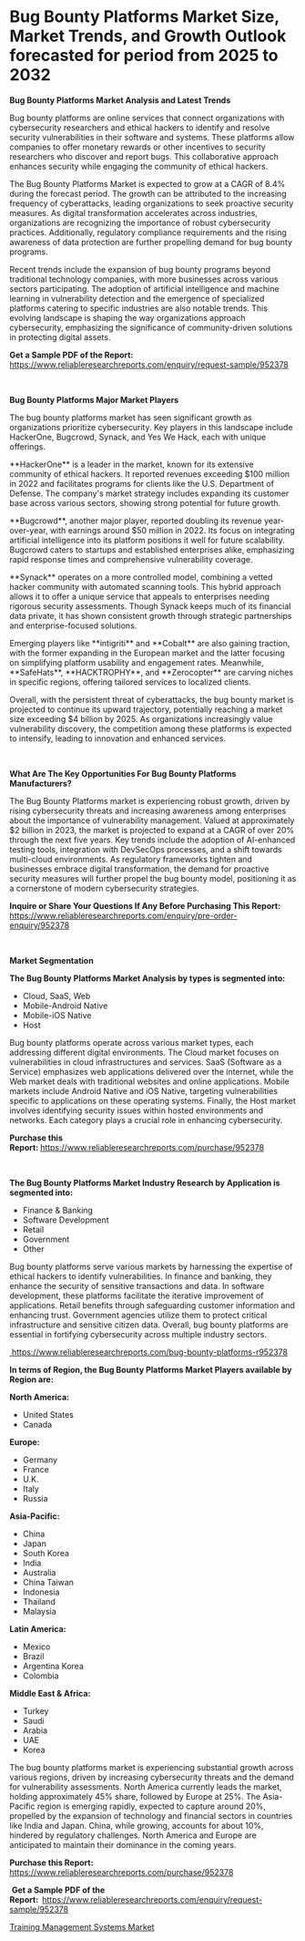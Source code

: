 <p><h1>Bug Bounty Platforms Market Size, Market Trends, and Growth Outlook forecasted for period from 2025 to 2032</h1></p><p><strong>Bug Bounty Platforms Market Analysis and Latest Trends</strong></p>
<p><p>Bug bounty platforms are online services that connect organizations with cybersecurity researchers and ethical hackers to identify and resolve security vulnerabilities in their software and systems. These platforms allow companies to offer monetary rewards or other incentives to security researchers who discover and report bugs. This collaborative approach enhances security while engaging the community of ethical hackers.</p><p>The Bug Bounty Platforms Market is expected to grow at a CAGR of 8.4% during the forecast period. The growth can be attributed to the increasing frequency of cyberattacks, leading organizations to seek proactive security measures. As digital transformation accelerates across industries, organizations are recognizing the importance of robust cybersecurity practices. Additionally, regulatory compliance requirements and the rising awareness of data protection are further propelling demand for bug bounty programs.</p><p>Recent trends include the expansion of bug bounty programs beyond traditional technology companies, with more businesses across various sectors participating. The adoption of artificial intelligence and machine learning in vulnerability detection and the emergence of specialized platforms catering to specific industries are also notable trends. This evolving landscape is shaping the way organizations approach cybersecurity, emphasizing the significance of community-driven solutions in protecting digital assets.</p></p>
<p><strong>Get a Sample PDF of the Report:&nbsp;</strong> <a href="https://www.reliableresearchreports.com/enquiry/request-sample/952378?utm_campaign=3191&utm_medium=2&utm_source=Github&utm_content=ia&utm_term=06032025&utm_id=bug-bounty-platforms">https://www.reliableresearchreports.com/enquiry/request-sample/952378</a></p>
<p>&nbsp;</p>
<p><strong>Bug Bounty Platforms Major Market Players</strong></p>
<p><p>The bug bounty platforms market has seen significant growth as organizations prioritize cybersecurity. Key players in this landscape include HackerOne, Bugcrowd, Synack, and Yes We Hack, each with unique offerings.</p><p>**HackerOne** is a leader in the market, known for its extensive community of ethical hackers. It reported revenues exceeding $100 million in 2022 and facilitates programs for clients like the U.S. Department of Defense. The company's market strategy includes expanding its customer base across various sectors, showing strong potential for future growth.</p><p>**Bugcrowd**, another major player, reported doubling its revenue year-over-year, with earnings around $50 million in 2022. Its focus on integrating artificial intelligence into its platform positions it well for future scalability. Bugcrowd caters to startups and established enterprises alike, emphasizing rapid response times and comprehensive vulnerability coverage.</p><p>**Synack** operates on a more controlled model, combining a vetted hacker community with automated scanning tools. This hybrid approach allows it to offer a unique service that appeals to enterprises needing rigorous security assessments. Though Synack keeps much of its financial data private, it has shown consistent growth through strategic partnerships and enterprise-focused solutions.</p><p>Emerging players like **intigriti** and **Cobalt** are also gaining traction, with the former expanding in the European market and the latter focusing on simplifying platform usability and engagement rates. Meanwhile, **SafeHats**, **HACKTROPHY**, and **Zerocopter** are carving niches in specific regions, offering tailored services to localized clients.</p><p>Overall, with the persistent threat of cyberattacks, the bug bounty market is projected to continue its upward trajectory, potentially reaching a market size exceeding $4 billion by 2025. As organizations increasingly value vulnerability discovery, the competition among these platforms is expected to intensify, leading to innovation and enhanced services.</p></p>
<p>&nbsp;</p>
<p><strong>What Are The Key Opportunities For Bug Bounty Platforms Manufacturers?</strong></p>
<p><p>The Bug Bounty Platforms market is experiencing robust growth, driven by rising cybersecurity threats and increasing awareness among enterprises about the importance of vulnerability management. Valued at approximately $2 billion in 2023, the market is projected to expand at a CAGR of over 20% through the next five years. Key trends include the adoption of AI-enhanced testing tools, integration with DevSecOps processes, and a shift towards multi-cloud environments. As regulatory frameworks tighten and businesses embrace digital transformation, the demand for proactive security measures will further propel the bug bounty model, positioning it as a cornerstone of modern cybersecurity strategies.</p></p>
<p><strong>Inquire or Share Your Questions If Any Before Purchasing This Report:</strong> <a href="https://www.reliableresearchreports.com/enquiry/pre-order-enquiry/952378?utm_campaign=3191&utm_medium=2&utm_source=Github&utm_content=ia&utm_term=06032025&utm_id=bug-bounty-platforms">https://www.reliableresearchreports.com/enquiry/pre-order-enquiry/952378</a></p>
<p>&nbsp;</p>
<p><strong>Market Segmentation</strong></p>
<p><strong>The Bug Bounty Platforms Market Analysis by types is segmented into:</strong></p>
<p><ul><li>Cloud, SaaS, Web</li><li>Mobile-Android Native</li><li>Mobile-iOS Native</li><li>Host</li></ul></p>
<p><p>Bug bounty platforms operate across various market types, each addressing different digital environments. The Cloud market focuses on vulnerabilities in cloud infrastructures and services. SaaS (Software as a Service) emphasizes web applications delivered over the internet, while the Web market deals with traditional websites and online applications. Mobile markets include Android Native and iOS Native, targeting vulnerabilities specific to applications on these operating systems. Finally, the Host market involves identifying security issues within hosted environments and networks. Each category plays a crucial role in enhancing cybersecurity.</p></p>
<p><strong>Purchase this Report:&nbsp;</strong><a href="https://www.reliableresearchreports.com/purchase/952378?utm_campaign=3191&utm_medium=2&utm_source=Github&utm_content=ia&utm_term=06032025&utm_id=bug-bounty-platforms">https://www.reliableresearchreports.com/purchase/952378</a></p>
<p>&nbsp;</p>
<p><strong>The Bug Bounty Platforms Market Industry Research by Application is segmented into:</strong></p>
<p><ul><li>Finance & Banking</li><li>Software Development</li><li>Retail</li><li>Government</li><li>Other</li></ul></p>
<p><p>Bug bounty platforms serve various markets by harnessing the expertise of ethical hackers to identify vulnerabilities. In finance and banking, they enhance the security of sensitive transactions and data. In software development, these platforms facilitate the iterative improvement of applications. Retail benefits through safeguarding customer information and enhancing trust. Government agencies utilize them to protect critical infrastructure and sensitive citizen data. Overall, bug bounty platforms are essential in fortifying cybersecurity across multiple industry sectors.</p></p>
<p><a href="https://www.reliableresearchreports.com/bug-bounty-platforms-r952378?utm_campaign=3191&utm_medium=2&utm_source=Github&utm_content=ia&utm_term=06032025&utm_id=bug-bounty-platforms">&nbsp;https://www.reliableresearchreports.com/bug-bounty-platforms-r952378</a></p>
<p><strong>In terms of Region, the Bug Bounty Platforms Market Players available by Region are:</strong></p>
<p>
    <p> <strong> North America: </strong>
        <ul>
            <li>United States</li>
            <li>Canada</li>
        </ul>
        </p> 
    <p> <strong> Europe: </strong>
        <ul>
            <li>Germany</li>
            <li>France</li>
            <li>U.K.</li>
            <li>Italy</li>
            <li>Russia</li>
        </ul>
        </p> 
    <p> <strong> Asia-Pacific: </strong>
        <ul>
            <li>China</li>
            <li>Japan</li>
            <li>South Korea</li>
            <li>India</li>
            <li>Australia</li>
            <li>China Taiwan</li>
            <li>Indonesia</li>
            <li>Thailand</li>
            <li>Malaysia</li>
        </ul>
        </p> 
    <p> <strong> Latin America: </strong>
        <ul>
            <li>Mexico</li>
            <li>Brazil</li>
            <li>Argentina Korea</li>
            <li>Colombia</li>
        </ul>
        </p> 
    <p> <strong> Middle East & Africa: </strong>
        <ul>
            <li>Turkey</li>
            <li>Saudi</li>
            <li>Arabia</li>
            <li>UAE</li>
            <li>Korea</li>
        </ul>
    </p>
    </p>
<p><p>The bug bounty platforms market is experiencing substantial growth across various regions, driven by increasing cybersecurity threats and the demand for vulnerability assessments. North America currently leads the market, holding approximately 45% share, followed by Europe at 25%. The Asia-Pacific region is emerging rapidly, expected to capture around 20%, propelled by the expansion of technology and financial sectors in countries like India and Japan. China, while growing, accounts for about 10%, hindered by regulatory challenges. North America and Europe are anticipated to maintain their dominance in the coming years.</p></p>
<p><strong>Purchase this Report: </strong><a href="https://www.reliableresearchreports.com/purchase/952378?utm_campaign=3191&utm_medium=2&utm_source=Github&utm_content=ia&utm_term=06032025&utm_id=bug-bounty-platforms">https://www.reliableresearchreports.com/purchase/952378</a></p>
<p>&nbsp;<strong>Get a Sample PDF of the Report:&nbsp;&nbsp;</strong><a href="https://www.reliableresearchreports.com/enquiry/request-sample/952378?utm_campaign=3191&utm_medium=2&utm_source=Github&utm_content=ia&utm_term=06032025&utm_id=bug-bounty-platforms">https://www.reliableresearchreports.com/enquiry/request-sample/952378</a></p>
<p><strong></strong></p>
<p><p><a href="https://github.com/supicweg/Market-Research-Report-List-1/blob/main/training-management-systems-market.md?utm_campaign=3191&utm_medium=2&utm_source=Github&utm_content=ia&utm_term=06032025&utm_id=bug-bounty-platforms">Training Management Systems Market</a></p></p>